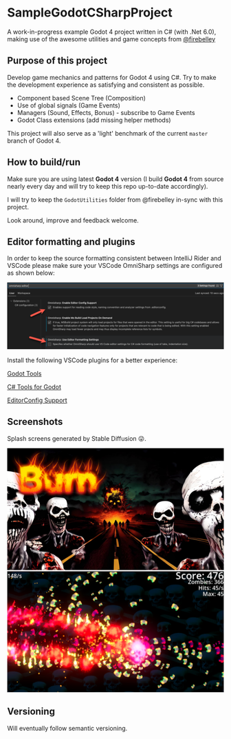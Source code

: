 # SampleGodotCSharpProject

A work-in-progress example Godot 4 project written in C# (with .Net 6.0), making use of the awesome utilities and game concepts from [@firebelley](https://github.com/firebelley)

## Purpose of this project

Develop game mechanics and patterns for Godot 4 using C#.
Try to make the development experience as satisfying and consistent as possible.

* Component based Scene Tree (Composition)
* Use of global signals (Game Events)
* Managers (Sound, Effects, Bonus) - subscribe to Game Events
* Godot Class extensions (add missing helper methods)

This project will also serve as a 'light' benchmark of the current `master` branch of Godot 4.

## How to build/run

Make sure you are using latest **Godot 4** version (I build **Godot 4** from source nearly every day and will try to keep this repo up-to-date accordingly).

I will try to keep the `GodotUtilities` folder from @firebelley in-sync with this project.

Look around, improve and feedback welcome.

## Editor formatting and plugins

In order to keep the source formatting consistent between IntelliJ Rider and VSCode please make sure your VSCode OmniSharp settings are configured as shown below:

![vscode-formatting-settings.png](Screenshots%2Fvscode-formatting-settings.png)


Install the following VSCode plugins for a better experience:

[Godot Tools](https://marketplace.visualstudio.com/items?itemName=geequlim.godot-tools)

[C# Tools for Godot](https://marketplace.visualstudio.com/items?itemName=neikeq.godot-csharp-vscode)

[EditorConfig Support](https://marketplace.visualstudio.com/items?itemName=EditorConfig.EditorConfig)


## Screenshots

Splash screens generated by Stable Diffusion 😜.

![Splash Screen](Game%2FAssets%2Ffireball-logo-8.png)
![Game Screenshot](Screenshots%2Fgame-screenshot.png)

## Versioning

Will eventually follow semantic versioning.
